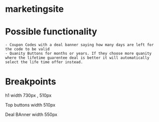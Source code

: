 # marketingsite

# Possible functionality
    - Coupon Codes with a deal banner saying how many days are left for the code to be valid
    - Quanity Buttons for months or years. If they choose more quanity where the lifetime guarentee deal is better it will automatically select the life time offer instead. 
    
# Breakpoints
h1 
    width 730px , 510px

Top buttons
    width 510px

Deal BAnner
    width 550px